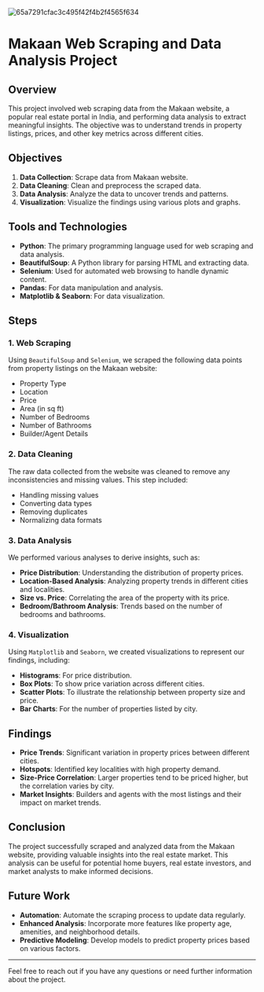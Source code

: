 
![65a7291cfac3c495f42f4b2f4565f634](https://github.com/srikanthchowke/makaan/assets/168700556/82da42de-3f30-45e1-a9ae-c58df70da3c8)


# Makaan Web Scraping and Data Analysis Project

## Overview

This project involved web scraping data from the Makaan website, a popular real estate portal in India, and performing data analysis to extract meaningful insights. The objective was to understand trends in property listings, prices, and other key metrics across different cities.

## Objectives

1. **Data Collection**: Scrape data from Makaan website.
2. **Data Cleaning**: Clean and preprocess the scraped data.
3. **Data Analysis**: Analyze the data to uncover trends and patterns.
4. **Visualization**: Visualize the findings using various plots and graphs.

## Tools and Technologies

- **Python**: The primary programming language used for web scraping and data analysis.
- **BeautifulSoup**: A Python library for parsing HTML and extracting data.
- **Selenium**: Used for automated web browsing to handle dynamic content.
- **Pandas**: For data manipulation and analysis.
- **Matplotlib & Seaborn**: For data visualization.

## Steps

### 1. Web Scraping

Using `BeautifulSoup` and `Selenium`, we scraped the following data points from property listings on the Makaan website:

- Property Type
- Location
- Price
- Area (in sq ft)
- Number of Bedrooms
- Number of Bathrooms
- Builder/Agent Details

### 2. Data Cleaning

The raw data collected from the website was cleaned to remove any inconsistencies and missing values. This step included:

- Handling missing values
- Converting data types
- Removing duplicates
- Normalizing data formats

### 3. Data Analysis

We performed various analyses to derive insights, such as:

- **Price Distribution**: Understanding the distribution of property prices.
- **Location-Based Analysis**: Analyzing property trends in different cities and localities.
- **Size vs. Price**: Correlating the area of the property with its price.
- **Bedroom/Bathroom Analysis**: Trends based on the number of bedrooms and bathrooms.

### 4. Visualization

Using `Matplotlib` and `Seaborn`, we created visualizations to represent our findings, including:

- **Histograms**: For price distribution.
- **Box Plots**: To show price variation across different cities.
- **Scatter Plots**: To illustrate the relationship between property size and price.
- **Bar Charts**: For the number of properties listed by city.

## Findings

- **Price Trends**: Significant variation in property prices between different cities.
- **Hotspots**: Identified key localities with high property demand.
- **Size-Price Correlation**: Larger properties tend to be priced higher, but the correlation varies by city.
- **Market Insights**: Builders and agents with the most listings and their impact on market trends.

## Conclusion

The project successfully scraped and analyzed data from the Makaan website, providing valuable insights into the real estate market. This analysis can be useful for potential home buyers, real estate investors, and market analysts to make informed decisions.

## Future Work

- **Automation**: Automate the scraping process to update data regularly.
- **Enhanced Analysis**: Incorporate more features like property age, amenities, and neighborhood details.
- **Predictive Modeling**: Develop models to predict property prices based on various factors.

---

Feel free to reach out if you have any questions or need further information about the project.
